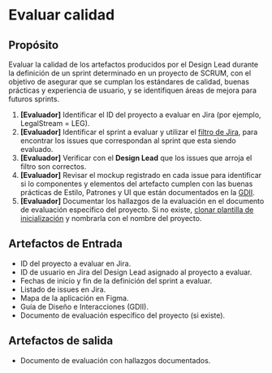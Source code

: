 # Evaluar calidad

## Propósito
Evaluar la calidad de los artefactos producidos por el Design Lead durante la definición de un sprint determinado en un proyecto de SCRUM, con el objetivo de asegurar que se cumplan los estándares de calidad, buenas prácticas y experiencia de usuario, y se identifiquen áreas de mejora para futuros sprints.

1. **[Evaluador]** Identificar el ID del proyecto a evaluar en Jira (por ejemplo, LegalStream = LEG).
2. **[Evaluador]** Identificar el sprint a evaluar y utilizar el [filtro de Jira](https://jr2vjr5z5dfsbuueh.atlassian.net/issues/?jql=created%20%3E%3D%20-30d%20order%20by%20created%20DESC), para encontrar los issues que correspondan al sprint que esta siendo evaluado.
3. **[Evaluador]** Verificar con el **Design Lead** que los issues que arroja el filtro son correctos.
4. **[Evaluador]** Revisar el mockup registrado en cada issue para identificar si lo componentes y elementos del artefacto cumplen con las buenas prácticas de Estilo, Patrones y UI que están documentados en la [GDII](https://lkmx-design-knowledge.vercel.app/).
5. **[Evaluador]** Documentar los hallazgos de la evaluación en el documento de evaluación específico del proyecto. Si no existe, [clonar plantilla de inicialización](https://drive.google.com/drive/folders/1hu6dw9dznkGgXKTzcScbT5AwdpgH-S6U?usp=sharing) y nombrarla con el nombre del proyecto.

## Artefactos de Entrada
- ID del proyecto a evaluar en Jira.
- ID de usuario en Jira del Design Lead asignado al proyecto a evaluar.
- Fechas de inicio y fin de la definición del sprint a evaluar.
- Listado de issues en Jira.
- Mapa de la aplicación en Figma.
- Guía de Diseño e Interacciones (GDII).
- Documento de evaluación específico del proyecto (si existe).

## Artefactos de salida
- Documento de evaluación con hallazgos documentados.